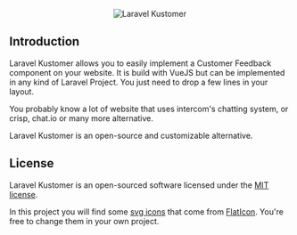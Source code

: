 <p align="center"><img src="http://files.mydnic.be/laravel-kustomer/logo.png" alt="Laravel Kustomer"></p>

## Introduction

Laravel Kustomer allows you to easily implement a Customer Feedback component on your website. It is build with VueJS but can be implemented in any kind of Laravel Project. You just need to drop a few lines in your layout.

You probably know a lot of website that uses intercom's chatting system, or crisp, chat.io or many more alternative.

Laravel Kustomer is an open-source and customizable alternative.

## License

Laravel Kustomer is an open-sourced software licensed under the [MIT license](http://opensource.org/licenses/MIT).

In this project you will find some [svg icons](https://github.com/mydnic/laravel-kustomer/tree/master/public/assets) that come from [FlatIcon](https://www.flaticon.com). You're free to change them in your own project.

